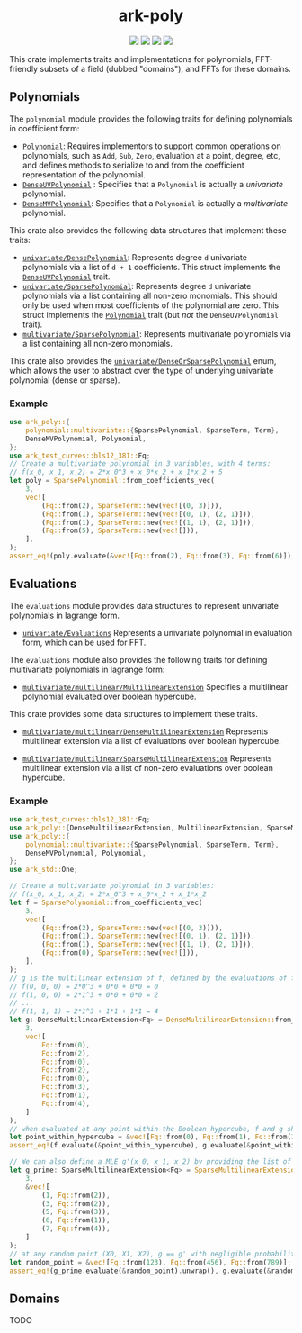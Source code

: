 <h1 align="center">ark-poly</h1>
<p align="center">
    <img src="https://github.com/arkworks-rs/algebra/workflows/CI/badge.svg?branch=master">
    <a href="https://github.com/arkworks-rs/algebra/blob/master/LICENSE-APACHE"><img src="https://img.shields.io/badge/license-APACHE-blue.svg"></a>
    <a href="https://github.com/arkworks-rs/algebra/blob/master/LICENSE-MIT"><img src="https://img.shields.io/badge/license-MIT-blue.svg"></a>
    <a href="https://deps.rs/repo/github/arkworks-rs/algebra"><img src="https://deps.rs/repo/github/arkworks-rs/algebra/status.svg"></a>
</p>

This crate implements traits and implementations for polynomials, FFT-friendly subsets of a field (dubbed "domains"), and FFTs for these domains.

## Polynomials

The `polynomial` module provides the following traits for defining polynomials in coefficient form:

- [`Polynomial`](./src/polynomial/mod.rs#L16):
Requires implementors to support common operations on polynomials,
such as `Add`, `Sub`, `Zero`, evaluation at a point, degree, etc,
and defines methods to serialize to and from the coefficient representation of the polynomial.
- [`DenseUVPolynomial`](./src/polynomial/mod.rs#L43) :
Specifies that a `Polynomial` is actually a *univariate* polynomial.
- [`DenseMVPolynomial`](./src/polynomial/mod.rs#L59):
Specifies that a `Polynomial` is actually a *multivariate* polynomial.

This crate also provides the following data structures that implement these traits:

- [`univariate/DensePolynomial`](./src/polynomial/univariate/dense.rs#L22):
Represents degree `d` univariate polynomials via a list of `d + 1` coefficients.
This struct implements the [`DenseUVPolynomial`](./src/polynomial/mod.rs#L43) trait.
- [`univariate/SparsePolynomial`](./src/polynomial/univariate/sparse.rs#L15):
Represents degree `d` univariate polynomials via a list containing all non-zero monomials.
This should only be used when most coefficients of the polynomial are zero.
This struct implements the [`Polynomial`](./src/polynomial/mod.rs#L16) trait
(but *not* the `DenseUVPolynomial` trait).
- [`multivariate/SparsePolynomial`](./src/polynomial/multivariate/sparse.rs#L21):
Represents multivariate polynomials via a list containing all non-zero monomials.

This crate also provides the [`univariate/DenseOrSparsePolynomial`](./src/polynomial/univariate/mod.rs#L16) enum, which allows the user to abstract over the type of underlying univariate polynomial (dense or sparse).

### Example

```rust
use ark_poly::{
    polynomial::multivariate::{SparsePolynomial, SparseTerm, Term},
    DenseMVPolynomial, Polynomial,
};
use ark_test_curves::bls12_381::Fq;
// Create a multivariate polynomial in 3 variables, with 4 terms:
// f(x_0, x_1, x_2) = 2*x_0^3 + x_0*x_2 + x_1*x_2 + 5
let poly = SparsePolynomial::from_coefficients_vec(
    3,
    vec![
        (Fq::from(2), SparseTerm::new(vec![(0, 3)])),
        (Fq::from(1), SparseTerm::new(vec![(0, 1), (2, 1)])),
        (Fq::from(1), SparseTerm::new(vec![(1, 1), (2, 1)])),
        (Fq::from(5), SparseTerm::new(vec![])),
    ],
);
assert_eq!(poly.evaluate(&vec![Fq::from(2), Fq::from(3), Fq::from(6)]), Fq::from(51));
```

## Evaluations

The `evaluations` module provides data structures to represent univariate polynomials in lagrange form.

- [`univariate/Evaluations`](./src/evaluations/univariate/mod.rs#L18)
Represents a univariate polynomial in evaluation form, which can be used for FFT.

The `evaluations` module also provides the following traits for defining multivariate polynomials in lagrange form:

- [`multivariate/multilinear/MultilinearExtension`](./src/evaluations/multivariate/multilinear/mod.rs#L23)
Specifies a multilinear polynomial evaluated over boolean hypercube.
  
This crate provides some data structures to implement these traits.

- [`multivariate/multilinear/DenseMultilinearExtension`](./src/evaluations/multivariate/multilinear/dense.rs#L17)
Represents multilinear extension via a list of evaluations over boolean hypercube.
  
- [`multivariate/multilinear/SparseMultilinearExtension`](./src/evaluations/multivariate/multilinear/sparse.rs#L20)
Represents multilinear extension via a list of non-zero evaluations over boolean hypercube.

### Example

```rust
use ark_test_curves::bls12_381::Fq;
use ark_poly::{DenseMultilinearExtension, MultilinearExtension, SparseMultilinearExtension};
use ark_poly::{
    polynomial::multivariate::{SparsePolynomial, SparseTerm, Term},
    DenseMVPolynomial, Polynomial,
};
use ark_std::One;

// Create a multivariate polynomial in 3 variables:
// f(x_0, x_1, x_2) = 2*x_0^3 + x_0*x_2 + x_1*x_2 
let f = SparsePolynomial::from_coefficients_vec(
    3,
    vec![
        (Fq::from(2), SparseTerm::new(vec![(0, 3)])),
        (Fq::from(1), SparseTerm::new(vec![(0, 1), (2, 1)])),
        (Fq::from(1), SparseTerm::new(vec![(1, 1), (2, 1)])),
        (Fq::from(0), SparseTerm::new(vec![])),
    ],
);
// g is the multilinear extension of f, defined by the evaluations of f on the Boolean hypercube:
// f(0, 0, 0) = 2*0^3 + 0*0 + 0*0 = 0
// f(1, 0, 0) = 2*1^3 + 0*0 + 0*0 = 2
// ...
// f(1, 1, 1) = 2*1^3 + 1*1 + 1*1 = 4
let g: DenseMultilinearExtension<Fq> = DenseMultilinearExtension::from_evaluations_vec(
    3, 
    vec![
        Fq::from(0),
        Fq::from(2),
        Fq::from(0),
        Fq::from(2),
        Fq::from(0),
        Fq::from(3),
        Fq::from(1),
        Fq::from(4),
    ]
);
// when evaluated at any point within the Boolean hypercube, f and g should be equal
let point_within_hypercube = &vec![Fq::from(0), Fq::from(1), Fq::from(1)];
assert_eq!(f.evaluate(&point_within_hypercube), g.evaluate(&point_within_hypercube).unwrap());

// We can also define a MLE g'(x_0, x_1, x_2) by providing the list of non-zero evaluations:
let g_prime: SparseMultilinearExtension<Fq> = SparseMultilinearExtension::from_evaluations(
    3,
    &vec![
        (1, Fq::from(2)),
        (3, Fq::from(2)),
        (5, Fq::from(3)),
        (6, Fq::from(1)),
        (7, Fq::from(4)),
    ]
);
// at any random point (X0, X1, X2), g == g' with negligible probability, unless they are the same function
let random_point = &vec![Fq::from(123), Fq::from(456), Fq::from(789)];
assert_eq!(g_prime.evaluate(&random_point).unwrap(), g.evaluate(&random_point).unwrap());

```

## Domains

TODO

